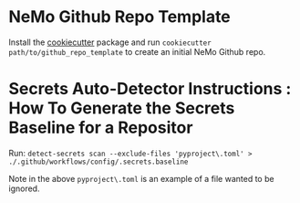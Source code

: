 # NeMo Github Repo Template

 Install the [cookiecutter](https://github.com/cookiecutter/cookiecutter) package and run `cookiecutter path/to/github_repo_template` to create an initial NeMo Github repo.

# Secrets Auto-Detector Instructions : How To Generate the Secrets Baseline for a Repositor

Run:
`detect-secrets scan --exclude-files 'pyproject\.toml' > ./.github/workflows/config/.secrets.baseline`

Note in the above `pyproject\.toml` is an example of a file wanted to be ignored.
